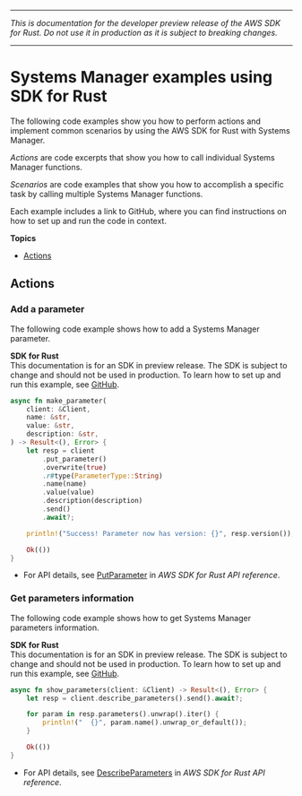 --------

 *This is documentation for the developer preview release of the AWS SDK for Rust\. Do not use it in production as it is subject to breaking changes\.* 

--------

# Systems Manager examples using SDK for Rust<a name="rust_ssm_code_examples"></a>

The following code examples show you how to perform actions and implement common scenarios by using the AWS SDK for Rust with Systems Manager\.

*Actions* are code excerpts that show you how to call individual Systems Manager functions\.

*Scenarios* are code examples that show you how to accomplish a specific task by calling multiple Systems Manager functions\.

Each example includes a link to GitHub, where you can find instructions on how to set up and run the code in context\.

**Topics**
+ [Actions](#w14aac14b9c69c13)

## Actions<a name="w14aac14b9c69c13"></a>

### Add a parameter<a name="ssm_PutParameter_rust_topic"></a>

The following code example shows how to add a Systems Manager parameter\.

**SDK for Rust**  
This documentation is for an SDK in preview release\. The SDK is subject to change and should not be used in production\.
 To learn how to set up and run this example, see [GitHub](https://github.com/awsdocs/aws-doc-sdk-examples/tree/main/rust_dev_preview/ssm#code-examples)\. 
  

```rust
async fn make_parameter(
    client: &Client,
    name: &str,
    value: &str,
    description: &str,
) -> Result<(), Error> {
    let resp = client
        .put_parameter()
        .overwrite(true)
        .r#type(ParameterType::String)
        .name(name)
        .value(value)
        .description(description)
        .send()
        .await?;

    println!("Success! Parameter now has version: {}", resp.version());

    Ok(())
}
```
+  For API details, see [PutParameter](https://docs.rs/releases/search?query=aws-sdk) in *AWS SDK for Rust API reference*\. 

### Get parameters information<a name="ssm_DescribeParameters_rust_topic"></a>

The following code example shows how to get Systems Manager parameters information\.

**SDK for Rust**  
This documentation is for an SDK in preview release\. The SDK is subject to change and should not be used in production\.
 To learn how to set up and run this example, see [GitHub](https://github.com/awsdocs/aws-doc-sdk-examples/tree/main/rust_dev_preview/ssm#code-examples)\. 
  

```rust
async fn show_parameters(client: &Client) -> Result<(), Error> {
    let resp = client.describe_parameters().send().await?;

    for param in resp.parameters().unwrap().iter() {
        println!("  {}", param.name().unwrap_or_default());
    }

    Ok(())
}
```
+  For API details, see [DescribeParameters](https://docs.rs/releases/search?query=aws-sdk) in *AWS SDK for Rust API reference*\. 